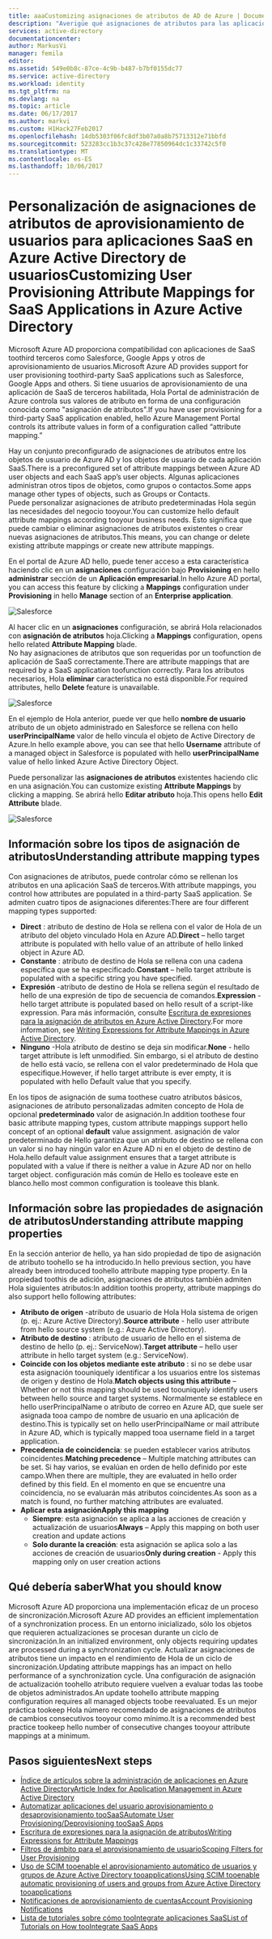 ```yaml
---
title: aaaCustomizing asignaciones de atributos de AD de Azure | Documentos de Microsoft
description: "Averigüe qué asignaciones de atributos para las aplicaciones SaaS en Azure Active Directory cómo puede modificarlas tooaddress su empresa necesita."
services: active-directory
documentationcenter: 
author: MarkusVi
manager: femila
editor: 
ms.assetid: 549e0b8c-87ce-4c9b-b487-b7bf0155dc77
ms.service: active-directory
ms.workload: identity
ms.tgt_pltfrm: na
ms.devlang: na
ms.topic: article
ms.date: 06/17/2017
ms.author: markvi
ms.custom: H1Hack27Feb2017
ms.openlocfilehash: 14db5303f06fc8df3b07a0a8b75713312e71bbfd
ms.sourcegitcommit: 523283cc1b3c37c428e77850964dc1c33742c5f0
ms.translationtype: MT
ms.contentlocale: es-ES
ms.lasthandoff: 10/06/2017
---
```

# <a name="customizing-user-provisioning-attribute-mappings-for-saas-applications-in-azure-active-directory"></a><span data-ttu-id="50d19-103">Personalización de asignaciones de atributos de aprovisionamiento de usuarios para aplicaciones SaaS en Azure Active Directory de usuarios</span><span class="sxs-lookup"><span data-stu-id="50d19-103">Customizing User Provisioning Attribute Mappings for SaaS Applications in Azure Active Directory</span></span>
<span data-ttu-id="50d19-104">Microsoft Azure AD proporciona compatibilidad con aplicaciones de SaaS toothird terceros como Salesforce, Google Apps y otros de aprovisionamiento de usuarios.</span><span class="sxs-lookup"><span data-stu-id="50d19-104">Microsoft Azure AD provides support for user provisioning toothird-party SaaS applications such as Salesforce, Google Apps and others.</span></span> <span data-ttu-id="50d19-105">Si tiene usuarios de aprovisionamiento de una aplicación de SaaS de terceros habilitada, Hola Portal de administración de Azure controla sus valores de atributo en forma de una configuración conocida como "asignación de atributos".</span><span class="sxs-lookup"><span data-stu-id="50d19-105">If you have user provisioning for a third-party SaaS application enabled, hello Azure Management Portal controls its attribute values in form of a configuration called “attribute mapping.”</span></span>

<span data-ttu-id="50d19-106">Hay un conjunto preconfigurado de asignaciones de atributos entre los objetos de usuario de Azure AD y los objetos de usuario de cada aplicación SaaS.</span><span class="sxs-lookup"><span data-stu-id="50d19-106">There is a preconfigured set of attribute mappings between Azure AD user objects and each SaaS app’s user objects.</span></span> <span data-ttu-id="50d19-107">Algunas aplicaciones administran otros tipos de objetos, como grupos o contactos.</span><span class="sxs-lookup"><span data-stu-id="50d19-107">Some apps manage other types of objects, such as Groups or Contacts.</span></span> <br> 
 <span data-ttu-id="50d19-108">Puede personalizar asignaciones de atributo predeterminadas Hola según las necesidades del negocio tooyour.</span><span class="sxs-lookup"><span data-stu-id="50d19-108">You can customize hello default attribute mappings according tooyour business needs.</span></span> <span data-ttu-id="50d19-109">Esto significa que puede cambiar o eliminar asignaciones de atributos existentes o crear nuevas asignaciones de atributos.</span><span class="sxs-lookup"><span data-stu-id="50d19-109">This means, you can change or delete existing attribute mappings or create new attribute mappings.</span></span>

<span data-ttu-id="50d19-110">En el portal de Azure AD hello, puede tener acceso a esta característica haciendo clic en un **asignaciones** configuración bajo **Provisioning** en hello **administrar** sección de un  **Aplicación empresarial**.</span><span class="sxs-lookup"><span data-stu-id="50d19-110">In hello Azure AD portal, you can access this feature by clicking a **Mappings** configuration under **Provisioning** in hello **Manage** section of an **Enterprise application**.</span></span>


![Salesforce][5] 

<span data-ttu-id="50d19-112">Al hacer clic en un **asignaciones** configuración, se abrirá Hola relacionados con **asignación de atributos** hoja.</span><span class="sxs-lookup"><span data-stu-id="50d19-112">Clicking a **Mappings** configuration, opens hello related **Attribute Mapping** blade.</span></span>  
<span data-ttu-id="50d19-113">No hay asignaciones de atributos que son requeridas por un toofunction de aplicación de SaaS correctamente.</span><span class="sxs-lookup"><span data-stu-id="50d19-113">There are attribute mappings that are required by a SaaS application toofunction correctly.</span></span> <span data-ttu-id="50d19-114">Para los atributos necesarios, Hola **eliminar** característica no está disponible.</span><span class="sxs-lookup"><span data-stu-id="50d19-114">For required attributes, hello **Delete** feature is unavailable.</span></span>


![Salesforce][6]  

<span data-ttu-id="50d19-116">En el ejemplo de Hola anterior, puede ver que hello **nombre de usuario** atributo de un objeto administrado en Salesforce se rellena con hello **userPrincipalName** valor de hello vincula el objeto de Active Directory de Azure.</span><span class="sxs-lookup"><span data-stu-id="50d19-116">In hello example above, you can see that hello **Username** attribute of a managed object in Salesforce is populated with hello **userPrincipalName** value of hello linked Azure Active Directory Object.</span></span>

<span data-ttu-id="50d19-117">Puede personalizar las **asignaciones de atributos** existentes haciendo clic en una asignación.</span><span class="sxs-lookup"><span data-stu-id="50d19-117">You can customize existing **Attribute Mappings** by clicking a mapping.</span></span> <span data-ttu-id="50d19-118">Se abrirá hello **Editar atributo** hoja.</span><span class="sxs-lookup"><span data-stu-id="50d19-118">This opens hello **Edit Attribute** blade.</span></span>

![Salesforce][7]  


  

## <a name="understanding-attribute-mapping-types"></a><span data-ttu-id="50d19-120">Información sobre los tipos de asignación de atributos</span><span class="sxs-lookup"><span data-stu-id="50d19-120">Understanding attribute mapping types</span></span>
<span data-ttu-id="50d19-121">Con asignaciones de atributos, puede controlar cómo se rellenan los atributos en una aplicación SaaS de terceros.</span><span class="sxs-lookup"><span data-stu-id="50d19-121">With attribute mappings, you control how attributes are populated in a third-party SaaS application.</span></span> <span data-ttu-id="50d19-122">Se admiten cuatro tipos de asignaciones diferentes:</span><span class="sxs-lookup"><span data-stu-id="50d19-122">There are four different mapping types supported:</span></span>

* <span data-ttu-id="50d19-123">**Direct** : atributo de destino de Hola se rellena con el valor de Hola de un atributo del objeto vinculado Hola en Azure AD.</span><span class="sxs-lookup"><span data-stu-id="50d19-123">**Direct** – hello target attribute is populated with hello value of an attribute of hello linked object in Azure AD.</span></span>
* <span data-ttu-id="50d19-124">**Constante** : atributo de destino de Hola se rellena con una cadena específica que se ha especificado.</span><span class="sxs-lookup"><span data-stu-id="50d19-124">**Constant** – hello target attribute is populated with a specific string you have specified.</span></span>
* <span data-ttu-id="50d19-125">**Expresión** -atributo de destino de Hola se rellena según el resultado de hello de una expresión de tipo de secuencia de comandos.</span><span class="sxs-lookup"><span data-stu-id="50d19-125">**Expression** - hello target attribute is populated based on hello result of a script-like expression.</span></span> 
  <span data-ttu-id="50d19-126">Para más información, consulte [Escritura de expresiones para la asignación de atributos en Azure Active Directory](active-directory-saas-writing-expressions-for-attribute-mappings.md).</span><span class="sxs-lookup"><span data-stu-id="50d19-126">For more information, see [Writing Expressions for Attribute Mappings in Azure Active Directory](active-directory-saas-writing-expressions-for-attribute-mappings.md).</span></span>
* <span data-ttu-id="50d19-127">**Ninguno** -Hola atributo de destino se deja sin modificar.</span><span class="sxs-lookup"><span data-stu-id="50d19-127">**None** - hello target attribute is left unmodified.</span></span> <span data-ttu-id="50d19-128">Sin embargo, si el atributo de destino de hello está vacío, se rellena con el valor predeterminado de Hola que especifique.</span><span class="sxs-lookup"><span data-stu-id="50d19-128">However, if hello target attribute is ever empty, it is populated with hello Default value that you specify.</span></span>

<span data-ttu-id="50d19-129">En los tipos de asignación de suma toothese cuatro atributos básicos, asignaciones de atributo personalizadas admiten concepto de Hola de opcional **predeterminado** valor de asignación.</span><span class="sxs-lookup"><span data-stu-id="50d19-129">In addition toothese four basic attribute mapping types, custom attribute mappings support hello concept of an optional **default** value assignment.</span></span> <span data-ttu-id="50d19-130">asignación de valor predeterminado de Hello garantiza que un atributo de destino se rellena con un valor si no hay ningún valor en Azure AD ni en el objeto de destino de Hola.</span><span class="sxs-lookup"><span data-stu-id="50d19-130">hello default value assignment ensures that a target attribute is populated with a value if there is neither a value in Azure AD nor on hello target object.</span></span> <span data-ttu-id="50d19-131">configuración más común de Hello es tooleave este en blanco.</span><span class="sxs-lookup"><span data-stu-id="50d19-131">hello most common configuration is tooleave this blank.</span></span>


## <a name="understanding-attribute-mapping-properties"></a><span data-ttu-id="50d19-132">Información sobre las propiedades de asignación de atributos</span><span class="sxs-lookup"><span data-stu-id="50d19-132">Understanding attribute mapping properties</span></span>

<span data-ttu-id="50d19-133">En la sección anterior de hello, ya han sido propiedad de tipo de asignación de atributo toohello se ha introducido.</span><span class="sxs-lookup"><span data-stu-id="50d19-133">In hello previous section, you have already been introduced toohello attribute mapping type property.</span></span>
<span data-ttu-id="50d19-134">En la propiedad toothis de adición, asignaciones de atributos también admiten Hola siguientes atributos:</span><span class="sxs-lookup"><span data-stu-id="50d19-134">In addition toothis property, attribute mappings do also support hello following attributes:</span></span>

- <span data-ttu-id="50d19-135">**Atributo de origen** -atributo de usuario de Hola Hola sistema de origen (p. ej.: Azure Active Directory).</span><span class="sxs-lookup"><span data-stu-id="50d19-135">**Source attribute** - hello user attribute from hello source system (e.g.: Azure Active Directory).</span></span>
- <span data-ttu-id="50d19-136">**Atributo de destino** : atributo de usuario de hello en el sistema de destino de hello (p. ej.: ServiceNow).</span><span class="sxs-lookup"><span data-stu-id="50d19-136">**Target attribute** – hello user attribute in hello target system (e.g.: ServiceNow).</span></span>
- <span data-ttu-id="50d19-137">**Coincide con los objetos mediante este atributo** : si no se debe usar esta asignación toouniquely identificar a los usuarios entre los sistemas de origen y destino de Hola.</span><span class="sxs-lookup"><span data-stu-id="50d19-137">**Match objects using this attribute** – Whether or not this mapping should be used toouniquely identify users between hello source and target systems.</span></span> <span data-ttu-id="50d19-138">Normalmente se establece en hello userPrincipalName o atributo de correo en Azure AD, que suele ser asignada tooa campo de nombre de usuario en una aplicación de destino.</span><span class="sxs-lookup"><span data-stu-id="50d19-138">This is typically set on hello userPrincipalName or mail attribute in Azure AD, which is typically mapped tooa username field in a target application.</span></span>
- <span data-ttu-id="50d19-139">**Precedencia de coincidencia**: se pueden establecer varios atributos coincidentes.</span><span class="sxs-lookup"><span data-stu-id="50d19-139">**Matching precedence** – Multiple matching attributes can be set.</span></span> <span data-ttu-id="50d19-140">Si hay varios, se evalúan en orden de hello definido por este campo.</span><span class="sxs-lookup"><span data-stu-id="50d19-140">When there are multiple, they are evaluated in hello order defined by this field.</span></span> <span data-ttu-id="50d19-141">En el momento en que se encuentre una coincidencia, no se evaluarán más atributos coincidentes.</span><span class="sxs-lookup"><span data-stu-id="50d19-141">As soon as a match is found, no further matching attributes are evaluated.</span></span>
- <span data-ttu-id="50d19-142">**Aplicar esta asignación**</span><span class="sxs-lookup"><span data-stu-id="50d19-142">**Apply this mapping**</span></span>
    - <span data-ttu-id="50d19-143">**Siempre**: esta asignación se aplica a las acciones de creación y actualización de usuarios</span><span class="sxs-lookup"><span data-stu-id="50d19-143">**Always** – Apply this mapping on both user creation and update actions</span></span>
    - <span data-ttu-id="50d19-144">**Solo durante la creación**: esta asignación se aplica solo a las acciones de creación de usuarios</span><span class="sxs-lookup"><span data-stu-id="50d19-144">**Only during creation** - Apply this mapping only on user creation actions</span></span>


## <a name="what-you-should-know"></a><span data-ttu-id="50d19-145">Qué debería saber</span><span class="sxs-lookup"><span data-stu-id="50d19-145">What you should know</span></span>

<span data-ttu-id="50d19-146">Microsoft Azure AD proporciona una implementación eficaz de un proceso de sincronización.</span><span class="sxs-lookup"><span data-stu-id="50d19-146">Microsoft Azure AD provides an efficient implementation of a synchronization process.</span></span> <span data-ttu-id="50d19-147">En un entorno inicializado, sólo los objetos que requieren actualizaciones se procesan durante un ciclo de sincronización.</span><span class="sxs-lookup"><span data-stu-id="50d19-147">In an initialized environment, only objects requiring updates are processed during a synchronization cycle.</span></span> <span data-ttu-id="50d19-148">Actualizar asignaciones de atributos tiene un impacto en el rendimiento de Hola de un ciclo de sincronización.</span><span class="sxs-lookup"><span data-stu-id="50d19-148">Updating attribute mappings has an impact on hello performance of a synchronization cycle.</span></span> <span data-ttu-id="50d19-149">Una configuración de asignación de actualización toohello atributo requiere vuelven a evaluar todas las toobe de objetos administrados.</span><span class="sxs-lookup"><span data-stu-id="50d19-149">An update toohello attribute mapping configuration requires all managed objects toobe reevaluated.</span></span> <span data-ttu-id="50d19-150">Es un mejor práctica tookeep Hola número recomendado de asignaciones de atributos de cambios consecutivos tooyour como mínimo.</span><span class="sxs-lookup"><span data-stu-id="50d19-150">It is a recommended best practice tookeep hello number of consecutive changes tooyour attribute mappings at a minimum.</span></span>

## <a name="next-steps"></a><span data-ttu-id="50d19-151">Pasos siguientes</span><span class="sxs-lookup"><span data-stu-id="50d19-151">Next steps</span></span>

* [<span data-ttu-id="50d19-152">Índice de artículos sobre la administración de aplicaciones en Azure Active Directory</span><span class="sxs-lookup"><span data-stu-id="50d19-152">Article Index for Application Management in Azure Active Directory</span></span>](active-directory-apps-index.md)
* [<span data-ttu-id="50d19-153">Automatizar aplicaciones del usuario aprovisionamiento o desaprovisionamiento tooSaaS</span><span class="sxs-lookup"><span data-stu-id="50d19-153">Automate User Provisioning/Deprovisioning tooSaaS Apps</span></span>](active-directory-saas-app-provisioning.md)
* [<span data-ttu-id="50d19-154">Escritura de expresiones para la asignación de atributos</span><span class="sxs-lookup"><span data-stu-id="50d19-154">Writing Expressions for Attribute Mappings</span></span>](active-directory-saas-writing-expressions-for-attribute-mappings.md)
* [<span data-ttu-id="50d19-155">Filtros de ámbito para el aprovisionamiento de usuario</span><span class="sxs-lookup"><span data-stu-id="50d19-155">Scoping Filters for User Provisioning</span></span>](active-directory-saas-scoping-filters.md)
* [<span data-ttu-id="50d19-156">Uso de SCIM tooenable el aprovisionamiento automático de usuarios y grupos de Azure Active Directory tooapplications</span><span class="sxs-lookup"><span data-stu-id="50d19-156">Using SCIM tooenable automatic provisioning of users and groups from Azure Active Directory tooapplications</span></span>](active-directory-scim-provisioning.md)
* [<span data-ttu-id="50d19-157">Notificaciones de aprovisionamiento de cuentas</span><span class="sxs-lookup"><span data-stu-id="50d19-157">Account Provisioning Notifications</span></span>](active-directory-saas-account-provisioning-notifications.md)
* [<span data-ttu-id="50d19-158">Lista de tutoriales sobre cómo tooIntegrate aplicaciones SaaS</span><span class="sxs-lookup"><span data-stu-id="50d19-158">List of Tutorials on How tooIntegrate SaaS Apps</span></span>](active-directory-saas-tutorial-list.md)

<!--Image references-->
[1]: ./media/active-directory-saas-customizing-attribute-mappings/ic765497.png
[2]: ./media/active-directory-saas-customizing-attribute-mappings/ic775419.png
[3]: ./media/active-directory-saas-customizing-attribute-mappings/ic775420.png
[4]: ./media/active-directory-saas-customizing-attribute-mappings/ic775421.png
[5]: ./media/active-directory-saas-customizing-attribute-mappings/21.png
[6]: ./media/active-directory-saas-customizing-attribute-mappings/22.png
[7]: ./media/active-directory-saas-customizing-attribute-mappings/23.png

